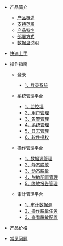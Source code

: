 <!-- 请勿添加产品标题，标题行将由系统自动增加，名称将于您申请邮件提供的仓库名称一致 -->

* 产品简介
   * [产品概述](/data_masking/concepts/overeview)
   * [支持范围](/data_masking/concepts/support)
   * [产品特性](/data_masking/concepts/feature)
   * [部署方式](/data_masking/concepts/deployment)
   * [数据盘说明](/data_masking/concepts/shujupan)
* [快速上手](/data_masking/start)
* 操作指南

   * 登录

     * [1、登录系统](/data_masking/operation/login/login)
   * 系统管理平台

     * [1、监控墙](/data_masking/operation/sysmanage/monitor)
     * [2、用户管理](/data_masking/operation/manage/usermanage)
     * [3、告警管理](/data_masking/operation/sysmanage/alert)
     * [4、系统管理](/data_masking/operation/manage/sysmanage)
     * [5、日志管理](/data_masking/operation/manage/logmanage)
     * [6、软件授权](/data_masking/operation/manage/license)
   * 操作管理平台  
     * [1、数据源管理](/data_masking/operation/rule/datasource)
     * [2、静态脱敏](/data_masking/operation/rule/sdm)
     * [3、动态脱敏](/data_masking/operation/rule/ddm)
     * [4、脱敏配置管理](/data_masking/operation/rule/config)
     * [5、脱敏报告管理](/data_masking/operation/rule/report)
   * 审计管理平台
     * [1、审计数据源](/data_masking/operation/audit/audsource)
     * [2、操作脱敏任务](/data_masking/operation/audit/audtask)
     * [3、查看脱敏配置](/data_masking/operation/audit/viewconfig)
* [产品价格](/data_masking/price)
* [常见问题](/data_masking/faq)
